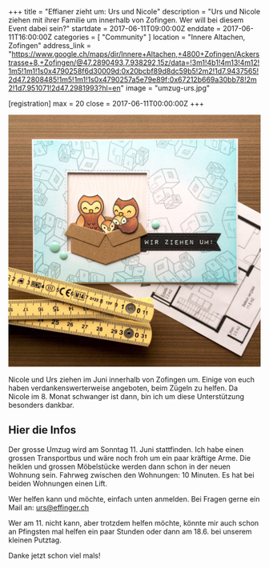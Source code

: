 +++
title = "Effianer zieht um: Urs und Nicole"
description = "Urs und Nicole ziehen mit ihrer Familie um innerhalb von Zofingen. Wer will bei diesem Event dabei sein?"
startdate = 2017-06-11T09:00:00Z
enddate = 2017-06-11T16:00:00Z
categories = [ "Community" ]
location = "Innere Altachen, Zofingen"
address_link = "https://www.google.ch/maps/dir/Innere+Altachen,+4800+Zofingen/Ackerstrasse+8,+Zofingen/@47.2890493,7.938292,15z/data=!3m1!4b1!4m13!4m12!1m5!1m1!1s0x4790258f6d30009d:0x20bcbf89d8dc59b5!2m2!1d7.9437565!2d47.2808485!1m5!1m1!1s0x4790257a5e79e89f:0x67212b669a30bb78!2m2!1d7.951071!2d47.2981993?hl=en"
image = "umzug-urs.jpg"

[registration]
max = 20
close = 2017-06-11T00:00:00Z
+++

![Umzug Urs](umzug-urs.jpg)

Nicole und Urs ziehen im Juni innerhalb von Zofingen um. Einige von euch haben verdankenswerterweise angeboten, beim Zügeln zu helfen. Da Nicole im 8. Monat schwanger ist dann, bin ich um diese Unterstützung besonders dankbar.


## Hier die Infos

Der grosse Umzug wird am Sonntag 11. Juni stattfinden. Ich habe einen grossen Transportbus und wäre noch froh um ein paar kräftige Arme. Die heiklen und grossen Möbelstücke werden dann schon in der neuen Wohnung sein. Fahrweg zwischen den Wohnungen: 10 Minuten. Es hat bei beiden Wohnungen einen Lift.

Wer helfen kann und möchte, einfach unten anmelden. Bei Fragen gerne ein Mail an: urs@effinger.ch

Wer am 11. nicht kann, aber trotzdem helfen möchte, könnte mir auch schon an Pfingsten mal helfen ein paar Stunden oder dann am 18.6. bei unserem kleinen Putztag.

Danke jetzt schon viel mals!
